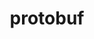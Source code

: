 ---
title: "protobuf"
layout: cache
categories: [package, develop-2024-05-26]
meta: {"versions": ["3.13.0", "3.21.12", "3.25.3"], "compilers": ["apple-clang@=15.0.0", "gcc@=10.3.0", "gcc@=11.1.0", "gcc@=11.4.0", "gcc@=12.3.0", "gcc@=7.5.0", "gcc@=9.4.0", "oneapi@=2024.0.0"], "oss": ["amzn2", "sle_hpc15", "ubuntu18.04", "ubuntu20.04", "ubuntu22.04", "ventura"], "platforms": ["darwin", "linux"], "targets": ["aarch64", "neoverse_n1", "neoverse_v1", "neoverse_v2", "ppc64le", "x86_64_v3", "x86_64_v4"], "stacks": ["aws-pcluster-neoverse_v1", "aws-pcluster-x86_64_v4", "data-vis-sdk", "e4s", "e4s-cray-sles", "e4s-neoverse-v2", "e4s-neoverse_v1", "e4s-oneapi", "e4s-power", "e4s-rocm-external", "ml-darwin-aarch64-mps", "ml-linux-x86_64-cpu", "ml-linux-x86_64-cuda", "radiuss", "root"], "num_specs": 21, "num_specs_by_stack": {"root": 21, "ml-darwin-aarch64-mps": 2, "aws-pcluster-neoverse_v1": 2, "aws-pcluster-x86_64_v4": 2, "e4s-cray-sles": 1, "e4s-power": 1, "radiuss": 1, "data-vis-sdk": 1, "e4s-neoverse_v1": 3, "e4s-neoverse-v2": 3, "ml-linux-x86_64-cpu": 3, "e4s": 3, "e4s-rocm-external": 2, "ml-linux-x86_64-cuda": 3, "e4s-oneapi": 2}}
spec_details: [{"hash": "qibluxwit7ia72faympaxt57r7vkkvc3", "compiler": "apple-clang@=15.0.0", "versions": ["3.21.12"], "os": "ventura", "platform": "darwin", "target": "aarch64", "variants": ["build_system=cmake", "build_type=Release", "generator=make", "~ipo", "patches=a779238", "+shared"], "stacks": ["root", "ml-darwin-aarch64-mps"], "size": "-", "tarball": "https://binaries.spack.io/develop-2024-05-26/build_cache/darwin-ventura-aarch64/apple-clang-15.0.0/protobuf-3.21.12/darwin-ventura-aarch64-apple-clang-15.0.0-protobuf-3.21.12-qibluxwit7ia72faympaxt57r7vkkvc3.spack"}, {"hash": "tjqc6ff5axq3ubjcadss5hfybdtvg3d7", "compiler": "apple-clang@=15.0.0", "versions": ["3.13.0"], "os": "ventura", "platform": "darwin", "target": "aarch64", "variants": ["build_system=cmake", "build_type=Release", "generator=make", "~ipo", "patches=a779238", "+shared"], "stacks": ["root", "ml-darwin-aarch64-mps"], "size": "-", "tarball": "https://binaries.spack.io/develop-2024-05-26/build_cache/darwin-ventura-aarch64/apple-clang-15.0.0/protobuf-3.13.0/darwin-ventura-aarch64-apple-clang-15.0.0-protobuf-3.13.0-tjqc6ff5axq3ubjcadss5hfybdtvg3d7.spack"}, {"hash": "pw2i42lga3d7dmzzppft6wayp5re6btc", "compiler": "gcc@=12.3.0", "versions": ["3.25.3"], "os": "amzn2", "platform": "linux", "target": "neoverse_n1", "variants": ["build_system=cmake", "build_type=Release", "generator=make", "~ipo", "+shared"], "stacks": ["root", "aws-pcluster-neoverse_v1"], "size": "-", "tarball": "https://binaries.spack.io/develop-2024-05-26/build_cache/linux-amzn2-neoverse_n1/gcc-12.3.0/protobuf-3.25.3/linux-amzn2-neoverse_n1-gcc-12.3.0-protobuf-3.25.3-pw2i42lga3d7dmzzppft6wayp5re6btc.spack"}, {"hash": "bv3usdmkskpn7jnseo2243g4gfagu2at", "compiler": "gcc@=12.3.0", "versions": ["3.25.3"], "os": "amzn2", "platform": "linux", "target": "neoverse_v1", "variants": ["build_system=cmake", "build_type=Release", "generator=make", "~ipo", "+shared"], "stacks": ["root", "aws-pcluster-neoverse_v1"], "size": "-", "tarball": "https://binaries.spack.io/develop-2024-05-26/build_cache/linux-amzn2-neoverse_v1/gcc-12.3.0/protobuf-3.25.3/linux-amzn2-neoverse_v1-gcc-12.3.0-protobuf-3.25.3-bv3usdmkskpn7jnseo2243g4gfagu2at.spack"}, {"hash": "65ej5l5fsocjyg6fynncky6trwug6yx2", "compiler": "gcc@=12.3.0", "versions": ["3.25.3"], "os": "amzn2", "platform": "linux", "target": "x86_64_v3", "variants": ["build_system=cmake", "build_type=Release", "generator=make", "~ipo", "+shared"], "stacks": ["root", "aws-pcluster-x86_64_v4"], "size": "-", "tarball": "https://binaries.spack.io/develop-2024-05-26/build_cache/linux-amzn2-x86_64_v3/gcc-12.3.0/protobuf-3.25.3/linux-amzn2-x86_64_v3-gcc-12.3.0-protobuf-3.25.3-65ej5l5fsocjyg6fynncky6trwug6yx2.spack"}, {"hash": "crk7hhbkj72jetlg33ad5ppqymlmg3qn", "compiler": "gcc@=12.3.0", "versions": ["3.25.3"], "os": "amzn2", "platform": "linux", "target": "x86_64_v4", "variants": ["build_system=cmake", "build_type=Release", "generator=make", "~ipo", "+shared"], "stacks": ["root", "aws-pcluster-x86_64_v4"], "size": "-", "tarball": "https://binaries.spack.io/develop-2024-05-26/build_cache/linux-amzn2-x86_64_v4/gcc-12.3.0/protobuf-3.25.3/linux-amzn2-x86_64_v4-gcc-12.3.0-protobuf-3.25.3-crk7hhbkj72jetlg33ad5ppqymlmg3qn.spack"}, {"hash": "aoj73nhbylju6dmqtuaq3ktkschrrqj6", "compiler": "gcc@=10.3.0", "versions": ["3.25.3"], "os": "sle_hpc15", "platform": "linux", "target": "x86_64_v4", "variants": ["build_system=cmake", "build_type=Release", "generator=make", "~ipo", "+shared"], "stacks": ["root", "e4s-cray-sles"], "size": "-", "tarball": "https://binaries.spack.io/develop-2024-05-26/build_cache/linux-sle_hpc15-x86_64_v4/gcc-10.3.0/protobuf-3.25.3/linux-sle_hpc15-x86_64_v4-gcc-10.3.0-protobuf-3.25.3-aoj73nhbylju6dmqtuaq3ktkschrrqj6.spack"}, {"hash": "yit6syf7ewtplpu6tympdyjr5swrkl7h", "compiler": "gcc@=9.4.0", "versions": ["3.21.12"], "os": "ubuntu20.04", "platform": "linux", "target": "ppc64le", "variants": ["build_system=cmake", "build_type=Release", "generator=make", "~ipo", "patches=a779238", "+shared"], "stacks": ["root", "e4s-power"], "size": "-", "tarball": "https://binaries.spack.io/develop-2024-05-26/build_cache/linux-ubuntu20.04-ppc64le/gcc-9.4.0/protobuf-3.21.12/linux-ubuntu20.04-ppc64le-gcc-9.4.0-protobuf-3.21.12-yit6syf7ewtplpu6tympdyjr5swrkl7h.spack"}, {"hash": "2oc3nypohlczq6b3xs72qic66gosuusq", "compiler": "gcc@=7.5.0", "versions": ["3.21.12"], "os": "ubuntu18.04", "platform": "linux", "target": "x86_64_v3", "variants": ["build_system=cmake", "build_type=Release", "generator=make", "~ipo", "patches=a779238", "+shared"], "stacks": ["root", "radiuss"], "size": "-", "tarball": "https://binaries.spack.io/develop-2024-05-26/build_cache/linux-ubuntu18.04-x86_64_v3/gcc-7.5.0/protobuf-3.21.12/linux-ubuntu18.04-x86_64_v3-gcc-7.5.0-protobuf-3.21.12-2oc3nypohlczq6b3xs72qic66gosuusq.spack"}, {"hash": "zxkgxsraxjcqzf6v5rationuwdbw4xea", "compiler": "gcc@=11.1.0", "versions": ["3.21.12"], "os": "ubuntu20.04", "platform": "linux", "target": "x86_64_v3", "variants": ["build_system=cmake", "build_type=Release", "generator=make", "~ipo", "patches=a779238", "+shared"], "stacks": ["root", "data-vis-sdk"], "size": "-", "tarball": "https://binaries.spack.io/develop-2024-05-26/build_cache/linux-ubuntu20.04-x86_64_v3/gcc-11.1.0/protobuf-3.21.12/linux-ubuntu20.04-x86_64_v3-gcc-11.1.0-protobuf-3.21.12-zxkgxsraxjcqzf6v5rationuwdbw4xea.spack"}, {"hash": "g2yzopnuxzxlti47cstfevqr3ewnjegp", "compiler": "gcc@=11.4.0", "versions": ["3.25.3"], "os": "ubuntu22.04", "platform": "linux", "target": "neoverse_v1", "variants": ["build_system=cmake", "build_type=Release", "generator=make", "~ipo", "+shared"], "stacks": ["root", "e4s-neoverse_v1"], "size": "-", "tarball": "https://binaries.spack.io/develop-2024-05-26/build_cache/linux-ubuntu22.04-neoverse_v1/gcc-11.4.0/protobuf-3.25.3/linux-ubuntu22.04-neoverse_v1-gcc-11.4.0-protobuf-3.25.3-g2yzopnuxzxlti47cstfevqr3ewnjegp.spack"}, {"hash": "32vooalozr3knn5zwhyv4bemuk4gn2nq", "compiler": "gcc@=11.4.0", "versions": ["3.21.12"], "os": "ubuntu22.04", "platform": "linux", "target": "neoverse_v1", "variants": ["build_system=cmake", "build_type=Release", "generator=make", "~ipo", "patches=a779238", "+shared"], "stacks": ["root", "e4s-neoverse_v1"], "size": "-", "tarball": "https://binaries.spack.io/develop-2024-05-26/build_cache/linux-ubuntu22.04-neoverse_v1/gcc-11.4.0/protobuf-3.21.12/linux-ubuntu22.04-neoverse_v1-gcc-11.4.0-protobuf-3.21.12-32vooalozr3knn5zwhyv4bemuk4gn2nq.spack"}, {"hash": "7nfgk6qonflaiaawase7ba4tshghw6e4", "compiler": "gcc@=11.4.0", "versions": ["3.13.0"], "os": "ubuntu22.04", "platform": "linux", "target": "neoverse_v1", "variants": ["build_system=cmake", "build_type=Release", "generator=make", "~ipo", "patches=a779238", "+shared"], "stacks": ["root", "e4s-neoverse_v1"], "size": "-", "tarball": "https://binaries.spack.io/develop-2024-05-26/build_cache/linux-ubuntu22.04-neoverse_v1/gcc-11.4.0/protobuf-3.13.0/linux-ubuntu22.04-neoverse_v1-gcc-11.4.0-protobuf-3.13.0-7nfgk6qonflaiaawase7ba4tshghw6e4.spack"}, {"hash": "nsypuzbqwx6sperec6vlwtkx5goh4lro", "compiler": "gcc@=11.4.0", "versions": ["3.25.3"], "os": "ubuntu22.04", "platform": "linux", "target": "neoverse_v2", "variants": ["build_system=cmake", "build_type=Release", "generator=make", "~ipo", "+shared"], "stacks": ["root", "e4s-neoverse-v2"], "size": "-", "tarball": "https://binaries.spack.io/develop-2024-05-26/build_cache/linux-ubuntu22.04-neoverse_v2/gcc-11.4.0/protobuf-3.25.3/linux-ubuntu22.04-neoverse_v2-gcc-11.4.0-protobuf-3.25.3-nsypuzbqwx6sperec6vlwtkx5goh4lro.spack"}, {"hash": "nj6mko6a74yjej272eelna7duygfxhho", "compiler": "gcc@=11.4.0", "versions": ["3.21.12"], "os": "ubuntu22.04", "platform": "linux", "target": "neoverse_v2", "variants": ["build_system=cmake", "build_type=Release", "generator=make", "~ipo", "patches=a779238", "+shared"], "stacks": ["root", "e4s-neoverse-v2"], "size": "-", "tarball": "https://binaries.spack.io/develop-2024-05-26/build_cache/linux-ubuntu22.04-neoverse_v2/gcc-11.4.0/protobuf-3.21.12/linux-ubuntu22.04-neoverse_v2-gcc-11.4.0-protobuf-3.21.12-nj6mko6a74yjej272eelna7duygfxhho.spack"}, {"hash": "6f4rxgrkvf44urvau5l7pvm4ykzd5koh", "compiler": "gcc@=11.4.0", "versions": ["3.13.0"], "os": "ubuntu22.04", "platform": "linux", "target": "neoverse_v2", "variants": ["build_system=cmake", "build_type=Release", "generator=make", "~ipo", "patches=a779238", "+shared"], "stacks": ["root", "e4s-neoverse-v2"], "size": "-", "tarball": "https://binaries.spack.io/develop-2024-05-26/build_cache/linux-ubuntu22.04-neoverse_v2/gcc-11.4.0/protobuf-3.13.0/linux-ubuntu22.04-neoverse_v2-gcc-11.4.0-protobuf-3.13.0-6f4rxgrkvf44urvau5l7pvm4ykzd5koh.spack"}, {"hash": "l2vto25d5e5fiddcngg35zpgom7hyy6o", "compiler": "gcc@=11.4.0", "versions": ["3.21.12"], "os": "ubuntu22.04", "platform": "linux", "target": "x86_64_v3", "variants": ["build_system=cmake", "build_type=Release", "generator=make", "~ipo", "patches=a779238", "+shared"], "stacks": ["ml-linux-x86_64-cpu", "e4s", "e4s-rocm-external", "root", "ml-linux-x86_64-cuda"], "size": "-", "tarball": "https://binaries.spack.io/develop-2024-05-26/build_cache/linux-ubuntu22.04-x86_64_v3/gcc-11.4.0/protobuf-3.21.12/linux-ubuntu22.04-x86_64_v3-gcc-11.4.0-protobuf-3.21.12-l2vto25d5e5fiddcngg35zpgom7hyy6o.spack"}, {"hash": "hrfo7v7m3gqenic235uguxgtskys3ifz", "compiler": "gcc@=11.4.0", "versions": ["3.25.3"], "os": "ubuntu22.04", "platform": "linux", "target": "x86_64_v3", "variants": ["build_system=cmake", "build_type=Release", "generator=make", "~ipo", "+shared"], "stacks": ["ml-linux-x86_64-cpu", "e4s", "e4s-rocm-external", "root", "ml-linux-x86_64-cuda"], "size": "-", "tarball": "https://binaries.spack.io/develop-2024-05-26/build_cache/linux-ubuntu22.04-x86_64_v3/gcc-11.4.0/protobuf-3.25.3/linux-ubuntu22.04-x86_64_v3-gcc-11.4.0-protobuf-3.25.3-hrfo7v7m3gqenic235uguxgtskys3ifz.spack"}, {"hash": "ftup7kojmqths4l65a6y4p6fokdtdyiu", "compiler": "gcc@=11.4.0", "versions": ["3.13.0"], "os": "ubuntu22.04", "platform": "linux", "target": "x86_64_v3", "variants": ["build_system=cmake", "build_type=Release", "generator=make", "~ipo", "patches=a779238", "+shared"], "stacks": ["root", "ml-linux-x86_64-cpu", "ml-linux-x86_64-cuda", "e4s"], "size": "-", "tarball": "https://binaries.spack.io/develop-2024-05-26/build_cache/linux-ubuntu22.04-x86_64_v3/gcc-11.4.0/protobuf-3.13.0/linux-ubuntu22.04-x86_64_v3-gcc-11.4.0-protobuf-3.13.0-ftup7kojmqths4l65a6y4p6fokdtdyiu.spack"}, {"hash": "ekde5xp7iik5337qekrpnuwltd6bg3vy", "compiler": "oneapi@=2024.0.0", "versions": ["3.25.3"], "os": "ubuntu22.04", "platform": "linux", "target": "x86_64_v3", "variants": ["build_system=cmake", "build_type=Release", "generator=make", "~ipo", "+shared"], "stacks": ["root", "e4s-oneapi"], "size": "-", "tarball": "https://binaries.spack.io/develop-2024-05-26/build_cache/linux-ubuntu22.04-x86_64_v3/oneapi-2024.0.0/protobuf-3.25.3/linux-ubuntu22.04-x86_64_v3-oneapi-2024.0.0-protobuf-3.25.3-ekde5xp7iik5337qekrpnuwltd6bg3vy.spack"}, {"hash": "62pbrxox5huafgpct3hc7ezifkjzhukk", "compiler": "oneapi@=2024.0.0", "versions": ["3.21.12"], "os": "ubuntu22.04", "platform": "linux", "target": "x86_64_v3", "variants": ["build_system=cmake", "build_type=Release", "generator=make", "~ipo", "patches=a779238", "+shared"], "stacks": ["root", "e4s-oneapi"], "size": "-", "tarball": "https://binaries.spack.io/develop-2024-05-26/build_cache/linux-ubuntu22.04-x86_64_v3/oneapi-2024.0.0/protobuf-3.21.12/linux-ubuntu22.04-x86_64_v3-oneapi-2024.0.0-protobuf-3.21.12-62pbrxox5huafgpct3hc7ezifkjzhukk.spack"}]
---